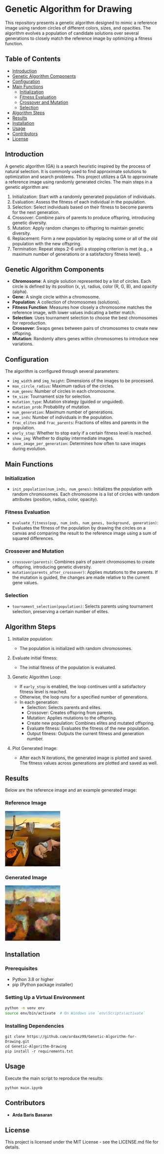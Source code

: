 # Genetic Algorithm for Drawing

This repository presents a genetic algorithm designed to mimic a reference image using random circles of different colors, sizes, and opacities. The algorithm evolves a population of candidate solutions over several generations to closely match the reference image by optimizing a fitness function. 

## Table of Contents

- [Introduction](#introduction)
- [Genetic Algorithm Components](#genetic-algorithm-components)
- [Configuration](#configuration)
- [Main Functions](#main-functions)
  - [Initialization](#initialization)
  - [Fitness Evaluation](#fitness-evaluation)
  - [Crossover and Mutation](#crossover-and-mutation)
  - [Selection](#selection)
- [Algorithm Steps](#algorithm-steps)
- [Results](#results)
- [Installation](#installation)
- [Usage](#usage)
- [Contributors](#contributors)
- [License](#license)

## Introduction

A genetic algorithm (GA) is a search heuristic inspired by the process of natural selection. It is commonly used to find approximate solutions to optimization and search problems. This project utilizes a GA to approximate a reference image using randomly generated circles. The main steps in a genetic algorithm are:
1. Initialization: Start with a randomly generated population of individuals.
2. Evaluation: Assess the fitness of each individual in the population.
3. Selection: Select individuals based on their fitness to become parents for the next generation.
4. Crossover: Combine pairs of parents to produce offspring, introducing genetic diversity.
5. Mutation: Apply random changes to offspring to maintain genetic diversity.
6. Replacement: Form a new population by replacing some or all of the old population with the new offspring.
7. Termination: Repeat steps 2-6 until a stopping criterion is met (e.g., a maximum number of generations or a satisfactory fitness level).

## Genetic Algorithm Components

- **Chromosome**: A single solution represented by a list of circles. Each circle is defined by its position (x, y), radius, color (R, G, B), and opacity (alpha).
- **Gene**: A single circle within a chromosome.
- **Population**: A collection of chromosomes (solutions).
- **Fitness Function**: Measures how closely a chromosome matches the reference image, with lower values indicating a better match.
- **Selection**: Uses tournament selection to choose the best chromosomes for reproduction.
- **Crossover**: Swaps genes between pairs of chromosomes to create new offspring.
- **Mutation**: Randomly alters genes within chromosomes to introduce new variations.

## Configuration

The algorithm is configured through several parameters:
- `img_width` and `img_height`: Dimensions of the images to be processed.
- `max_circle_radius`: Maximum radius of the circles.
- `num_genes`: Number of circles in each chromosome.
- `tm_size`: Tournament size for selection.
- `mutation_type`: Mutation strategy (guided or unguided).
- `mutation_prob`: Probability of mutation.
- `num_generation`: Maximum number of generations.
- `num_inds`: Number of individuals in the population.
- `frac_elites` and `frac_parents`: Fractions of elites and parents in the population.
- `early_stop`: Whether to stop early if a certain fitness level is reached.
- `show_img`: Whether to display intermediate images.
- `save_image_per_generation`: Determines how often to save images during evolution.

## Main Functions

### Initialization

- `init_population(num_inds, num_genes)`: Initializes the population with random chromosomes. Each chromosome is a list of circles with random attributes (position, radius, color, opacity).

### Fitness Evaluation

- `evaluate_fitness(pop, num_inds, num_genes, background, generation)`: Evaluates the fitness of the population by drawing the circles on a canvas and comparing the result to the reference image using a sum of squared differences.

### Crossover and Mutation

- `crossover(parents)`: Combines pairs of parent chromosomes to create offspring, introducing genetic diversity.
- `mutation(parents_after_crossover)`: Applies mutations to the parents. If the mutation is guided, the changes are made relative to the current gene values.

### Selection

- `tournament_selection(population)`: Selects parents using tournament selection, preserving a certain number of elites.

## Algorithm Steps

1. Initialize population:
   - The population is initialized with random chromosomes.

2. Evaluate initial fitness:
   - The initial fitness of the population is evaluated.

3. Genetic Algorithm Loop:
   - If `early_stop` is enabled, the loop continues until a satisfactory fitness level is reached.
   - Otherwise, the loop runs for a specified number of generations.
   - In each generation:
     - Selection: Selects parents and elites.
     - Crossover: Creates offspring from parents.
     - Mutation: Applies mutations to the offspring.
     - Create new population: Combines elites and mutated offspring.
     - Evaluate fitness: Evaluates the fitness of the new population.
     - Output fitness: Outputs the current fitness and generation number.

4. Plot Generated Image:
   - After each N iterations, the generated image is plotted and saved. The fitness values across generations are plotted and saved as well.


## Results

Below are the reference image and an example generated image:

### Reference Image
<img src="reference.png" alt="Reference Image" width="180" height="180">

### Generated Image
<img src="example_output.png" alt="Generated Image" width="180" height="180">

## Installation

### Prerequisites

- Python 3.8 or higher
- pip (Python package installer)

### Setting Up a Virtual Environment

```bash
python -m venv env
source env/bin/activate  # On Windows use `env\Scripts\activate`
```

### Installing Dependencies

```
git clone https://github.com/ardaxz99/Genetic-Algorithm-for-Drawing.git
cd Genetic-Algorithm-Drawing
pip install -r requirements.txt
```

## Usage

Execute the main script to reproduce the results:

```
python main.ipynb
```

## Contributors

- **Arda Baris Basaran**

## License

This project is licensed under the MIT License - see the LICENSE.md file for details.
